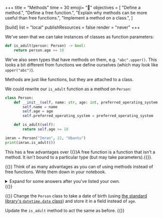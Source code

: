 +++
title = "Methods"
time = 30
emoji= "📝"
objectives = [
  "Define a method.",
  "Define a free function.",
  "Explain why methods can be more useful than free functions.",
  "Implement a method on a class.",
]

[build]
  list = "local"
  publishResources = false
  render = "never"
+++

We've seen that we can take instances of classes as function parameters:

```python
def is_adult(person: Person) -> bool:
    return person.age >= 18
```

We've also seen types that have methods on them, e.g. `"abc".upper()`. This looks a bit different from functions we define ourselves (which may look like `upper("abc")`).

Methods are just like functions, but they are attached to a class.

We could rewrite our `is_adult` function as a method on `Person`:

```python
class Person:
    def __init__(self, name: str, age: int, preferred_operating_system: str):
        self.name = name
        self.age = age
        self.preferred_operating_system = preferred_operating_system

    def is_adult(self):
        return self.age >= 18

imran = Person("Imran", 22, "Ubuntu")
print(imran.is_adult())
```

This has a few advantages over {{<tooltip text="free functions" title="Free function">}}A free function is a function that isn't a method. It isn't bound to a particular type (but may take parameters).{{</tooltip>}}.

{{<note type="exercise">}}
Think of as many advantages as you can of using methods instead of free functions. Write them down in your notebook.

<details>

<summary>Expand for some answers after you've listed your own.</summary>

* Ease of documentation - it makes it easier to find all of the things related to a string (or a Person) if they're attached to that type.
* Encapsulation - if we change the implementation of `Person` (e.g. we start storing a date of birth instead of an age), it's more obvious what things we need to change.
</details>
{{</note>}}

{{<note type="exercise">}}
Change the `Person` class to take a date of birth (using [the standard library's `datetime.date` class](https://docs.python.org/3/library/datetime.html#datetime.date)) and store it in a field instead of `age`.

Update the `is_adult` method to act the same as before.
{{</note>}}
